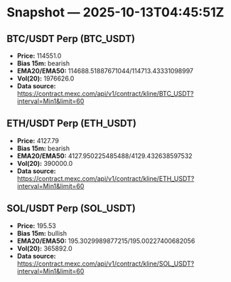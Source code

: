 # Snapshot — 2025-10-13T04:45:51Z

## BTC/USDT Perp (BTC_USDT)
- **Price:** 114551.0
- **Bias 15m:** bearish
- **EMA20/EMA50:** 114688.51887671044/114713.43331098997
- **Vol(20):** 1976626.0
- **Data source:** https://contract.mexc.com/api/v1/contract/kline/BTC_USDT?interval=Min1&limit=60

## ETH/USDT Perp (ETH_USDT)
- **Price:** 4127.79
- **Bias 15m:** bearish
- **EMA20/EMA50:** 4127.950225485488/4129.432638597532
- **Vol(20):** 390000.0
- **Data source:** https://contract.mexc.com/api/v1/contract/kline/ETH_USDT?interval=Min1&limit=60

## SOL/USDT Perp (SOL_USDT)
- **Price:** 195.53
- **Bias 15m:** bullish
- **EMA20/EMA50:** 195.3029989877215/195.00227400682056
- **Vol(20):** 365892.0
- **Data source:** https://contract.mexc.com/api/v1/contract/kline/SOL_USDT?interval=Min1&limit=60
